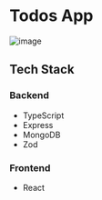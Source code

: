 # Todos App
![image](https://www.jqueryscript.net/images/Minimal-To-do-List-Task-Manager-App-Using-jQuery-Local-Storage.jpg)

## Tech Stack
### Backend
- TypeScript 
- Express
- MongoDB
- Zod


### Frontend
- React


